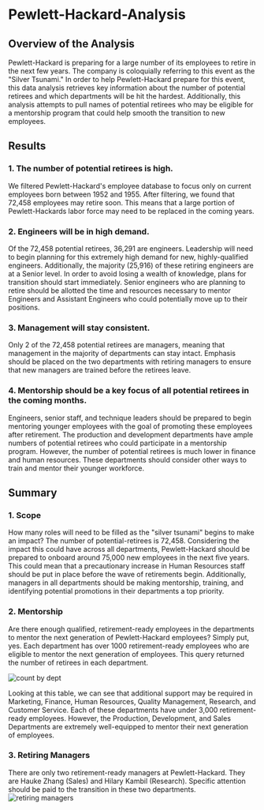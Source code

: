 # Pewlett-Hackard-Analysis

## Overview of the Analysis 
Pewlett-Hackard is preparing for a large number of its employees to retire in the next few years. The company is coloquially referring to this event as the "Silver Tsunami."
In order to help Pewlett-Hackard prepare for this event, this data analysis retrieves key information about the number of potential retirees and which departments will be hit the hardest.
Additionally, this analysis attempts to pull names of potential retirees who may be eligible for a mentorship program that could help smooth the transition to new employees. 

## Results 

### 1. The number of potential retirees is high. 
We filtered Pewlett-Hackard's employee database to focus only on current employees born between 1952 and 1955. After filtering, we found that 72,458 employees may retire soon. 
This means that a large portion of Pewlett-Hackards labor force may need to be replaced in the coming years. 

### 2. Engineers will be in high demand. 
Of the 72,458 potential retirees, 36,291 are engineers. Leadership will need to begin planning for this extremely high demand for new, highly-qualified engineers. 
Additionally, the majority (25,916) of these retiring engineers are at a Senior level. In order to avoid losing a wealth of knowledge, plans for transition should start immediately. 
Senior engineers who are planning to retire should be allotted the time and resources necessary to mentor Engineers and Assistant Engineers who could potentially move up to their positions. 

### 3. Management will stay consistent. 
Only 2 of the 72,458 potential retirees are managers, meaning that management in the majority of departments can stay intact. Emphasis should be placed on the two departments with retiring managers to ensure
that new managers are trained before the retirees leave. 

### 4. Mentorship should be a key focus of all potential retirees in the coming months. 
Engineers, senior staff, and technique leaders should be prepared to begin mentoring younger employees with the goal of promoting these employees after retirement. The production and development departments have ample numbers of potential retirees who could participate in a mentorship program.
However, the number of potential retirees is much lower in finance and human resources. These departments should consider other ways to train and mentor their younger workforce. 

## Summary

### 1. Scope
How many roles will need to be filled as the "silver tsunami" begins to make an impact?
The number of potential-retirees is 72,458. Considering the impact this could have across all departments, Pewlett-Hackard should be prepared to onboard around 75,000 new employees in the next five years.
This could mean that a precautionary increase in Human Resources staff should be put in place before the wave of retirements begin. Additionally, managers in all departments should be making mentorship, training, and
identifying potential promotions in their departments a top priority. 

### 2. Mentorship
Are there enough qualified, retirement-ready employees in the departments to mentor the next generation of Pewlett-Hackard employees? Simply put, yes. Each department has over 1000 retirement-ready employees who are eligible to mentor the next generation of employees. 
This query returned the number of retirees in each department. 

![count by dept](https://user-images.githubusercontent.com/93888037/153743786-965e6bb2-ded3-417b-beaa-6703adbee8ab.png)


Looking at this table, we can see that additional support may be required in Marketing, Finance, Human Resources, Quality Management, Research, and Customer Service. Each of these departments have under 3,000 retirement-ready employees.
However, the Production, Development, and Sales Departments are extremely well-equipped to mentor their next generation of employees. 

### 3. Retiring Managers
There are only two retirement-ready managers at Pewlett-Hackard. They are Hauke Zhang (Sales) and Hilary Kambil (Research). Specific attention should be paid to the transition in these two departments.
![retiring managers](https://user-images.githubusercontent.com/93888037/153743821-3f351f94-b0d1-492a-8ac6-9d1eab920f46.png)

 
